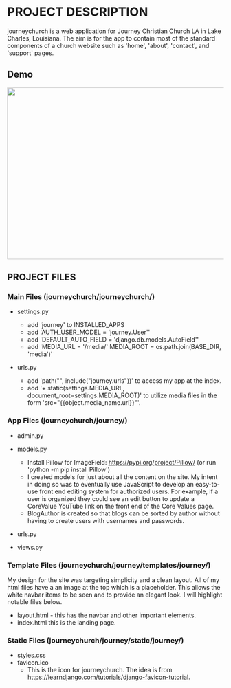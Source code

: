 # PROJECT DESCRIPTION
journeychurch is a web application for Journey Christian Church LA in Lake
Charles, Louisiana. The aim is for the app to contain most of the standard
components of a church website such as 'home', 'about', 'contact', and 'support'
pages.

## Demo
<img src="https://github.com/sethbam9/Portfolio/blob/main/JS%20CSS%20HTML%20Code%20-%20Web%20Design/Django%20-%20Church%20Website/journey_demo.gif" width="750" height="400"/>

## PROJECT FILES

### Main Files (journeychurch/journeychurch/)

* settings.py
  * add 'journey' to INSTALLED_APPS
  * add 'AUTH_USER_MODEL = 'journey.User''
  * add 'DEFAULT_AUTO_FIELD = 'django.db.models.AutoField''
  * add 'MEDIA_URL = '/media/'
         MEDIA_ROOT = os.path.join(BASE_DIR, 'media')'


* urls.py
  * add 'path("", include("journey.urls"))' to access my app at the index.
  * add '+ static(settings.MEDIA_URL, document_root=settings.MEDIA_ROOT)' to utilize
    media files in the form 'src="{{object.media_name.url}}"'.


### App Files (journeychurch/journey/)
* admin.py
* models.py
  * Install Pillow for ImageField: https://pypi.org/project/Pillow/ (or run 'python -m pip install Pillow')
  * I created models for just about all the content on the site. My intent in doing so was to eventually use
    JavaScript to develop an easy-to-use front end editing system for authorized users. For example, if a user
    is organized they could see an edit button to update a CoreValue YouTube link on the front end of the
    Core Values page.
  * BlogAuthor is created so that blogs can be sorted by author without having to create users with usernames
    and passwords.

* urls.py
* views.py

### Template Files (journeychurch/journey/templates/journey/)
  My design for the site was targeting simplicity and a clean layout.
  All of my html files have a an image at the top which is a placeholder. This allows
  the white navbar items to be seen and to provide an elegant look. I will highlight notable
  files below.
* layout.html - this has the navbar and other important elements. 
* index.html this is the landing page.


### Static Files (journeychurch/journey/static/journey/)
* styles.css
* favicon.ico
  * This is the icon for journeychurch. The idea is from
    https://learndjango.com/tutorials/django-favicon-tutorial.
